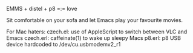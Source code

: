 EMMS + distel + p8 =:= love

Sit comfortable on your sofa and let Emacs play your favourite movies.

For Mac haters:
czech.el: use of AppleScript to switch between VLC and Emacs
czech.erl: caffeinate(1) to wake up sleepy Macs
p8.erl: p8 USB device hardcoded to /dev/cu.usbmodemv2_r1
